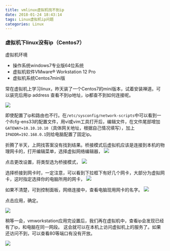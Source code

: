 ```yaml
---
title: vmlinux虚拟机找不到ip
date: 2018-01-24 18:43:14
tags: Linux虚拟机ip问题
categories: Linux
---
```

### 虚拟机下linux没有ip（Centos7）

虚拟机环境

- 操作系统windows7专业版64位系统
- 虚拟机软件VMware® Workstation 12 Pro
- 虚拟机系统Centos7mini版

常在虚拟机上学习linux，昨天装了一个Centos7的mini版本，试着安装禅道。可以装完后用ip address 查看不到ip地址，ip都查不到如何连接呢。

![](https://github.com/hellowanghe/blogimg/blob/master/img/vmipissue1.png?raw=true)

即使配置了ip和路由也不行。在`/etc/sysconfig/network-scripts`中可以看到一个ifcfg-ens33的配置文件，用vi或vim工具打开后，编辑文件，在文件尾部增加`GATEWAY=10.10.10.10`（具体网关地址，根据自己情况填写），加上`IPADDR=192.168.0.1`则给电脑配置了固定ip。

折腾了半天，上网找答案没有找到结果。桥接模式后虚拟机应该是连接到本机的物理网卡的，打开编辑菜单，选择虚拟网络编辑器，
![](https://github.com/hellowanghe/blogimg/blob/master/img/vmipissue2.png?raw=true)

点击更改设置，将类型选为桥接模式，
![](https://github.com/hellowanghe/blogimg/blob/master/img/vmipissue3.png?raw=true)



选择桥接到网卡时，一定注意，可以看到下拉框下有好几个网卡，大部分为虚拟网卡，这时指定选择你的电脑所用的网卡，
![](https://github.com/hellowanghe/blogimg/blob/master/img/vmipissue6.png?raw=true)

如果不清楚，可到控制面板，网络连接中，查看电脑现用网卡的名字。
![](https://github.com/hellowanghe/blogimg/blob/master/img/vmipissue7.png?raw=true)

点击应用，确定。

![](https://github.com/hellowanghe/blogimg/blob/master/img/vmipissue4.png?raw=true)

稍等一会，vmworkstation应用完设置后，我们再在虚拟机中，查看ip会发现已经有了ip，和电脑在同一网段。
这会就可以在本机上访问虚拟机上的服务了。如果还访问不到，可以查看80等端口有没有开放。



![](https://github.com/hellowanghe/blogimg/blob/master/img/vmipissue5.png?raw=true)











